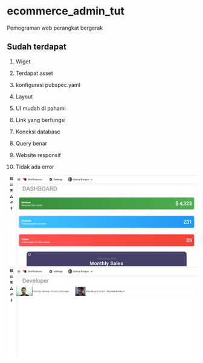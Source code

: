 # ecommerce_admin_tut

Pemograman web perangkat bergerak

## Sudah terdapat

1. Wiget

2. Terdapat asset

3. konfigurasi pubspec.yaml

4. Layout

5. UI mudah di pahami

6. Link yang berfungsi

7. Koneksi database

8. Query benar

9. Website responsif

10. Tidak ada error

![ss1](Screenshot_2.jpg)
![ss2](Screenshot_1.jpg)
